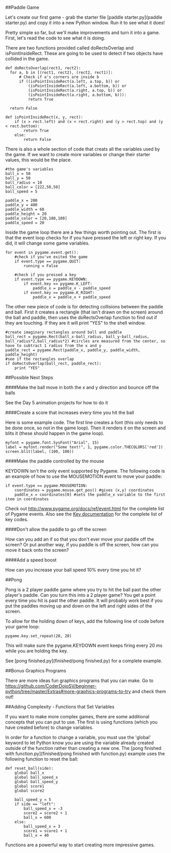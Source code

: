 ##Paddle Game

Let's create our first game - grab the starter file [paddle starter.py](paddle starter.py) and copy it into a new Python window. Run it to see what it does! 

Pretty simple so far, but we'll make improvements and turn it into a game. First, let's read the code to see what it is doing. 

There are two functions provided called doRectsOverlap and isPointInsideRect. These are going to be used to detect if two objects have collided in the game.

    def doRectsOverlap(rect1, rect2):
      for a, b in [(rect1, rect2), (rect2, rect1)]:
          # Check if a's corners are inside b
          if ((isPointInsideRect(a.left, a.top, b)) or
              (isPointInsideRect(a.left, a.bottom, b)) or
              (isPointInsideRect(a.right, a.top, b)) or
              (isPointInsideRect(a.right, a.bottom, b))):
              return True
  
      return False

    def isPointInsideRect(x, y, rect):
        if (x > rect.left) and (x < rect.right) and (y > rect.top) and (y < rect.bottom):
            return True
        else:
            return False
            
There is also a whole section of code that creats all the variables used by the game. If we want to create more variables or change their starter values, this would be the place.

    #the game's variables
    ball_x = 50
    ball_y = 50
    ball_radius = 10
    ball_color = [222,50,50]
    ball_speed = 5
    
    paddle_x = 200
    paddle_y = 400
    paddle_width = 60
    paddle_height = 20
    paddle_color = [20,180,180]
    paddle_speed = 20
    
    
Inside the game loop there are a few things worth pointing out. The first is that the event loop checks for if you have pressed the left or right key. If you did, it will change some game variables.

    for event in pygame.event.get():
        #check if you've exited the game
        if event.type == pygame.QUIT:
            running = False

        #check if you pressed a key
        if event.type == pygame.KEYDOWN:
            if event.key == pygame.K_LEFT:
                paddle_x = paddle_x - paddle_speed
            if event.key == pygame.K_RIGHT:
                paddle_x = paddle_x + paddle_speed
                
The other new piece of code is for detecting collisions between the paddle and ball. First it creates a rectangle (that isn't drawn on the screen) around the ball and paddle, then uses the doRectsOverlap function to find out if they are touching. If they are it will print "YES" to the shell window.

    #create imaginary rectangles around ball and paddle
    ball_rect = pygame.Rect(ball_x-ball_radius, ball_y-ball_radius, ball_radius*2,ball_radius*2) #circles are measured from the center, so have to subtract 1 radius from the x and y
    paddle_rect = pygame.Rect(paddle_x, paddle_y, paddle_width, paddle_height)
    #see if the rectangles overlap
    if doRectsOverlap(ball_rect, paddle_rect):
        print "YES"
            

##Possible Next Steps

    
####Make the ball move in both the x and y direction and bounce off the balls

See the Day 5 animation projects for how to do it

####Create a score that increases every time you hit the ball

Here is some example code. The first line creates a font (this only needs to be done once, so not in the game loop). Then it renders it on the screen and blits it (these should happen in the game loop).

    myfont = pygame.font.SysFont("Arial", 15)
    label = myfont.render("Some text!", 1, pygame.color.THECOLORS['red'])
    screen.blit(label, (100, 100))

####Make the paddle controlled by the mouse

KEYDOWN isn't the only event supported by Pygame. The following code is an example of how to use the MOUSEMOTION event to move your paddle:

    if event.type == pygame.MOUSEMOTION:
        coordinates = pygame.mouse.get_pos() #gives (x,y) coordinates
        paddle_x = coordinates[0] #sets the paddle_x variable to the first item in coordinates

Check out http://www.pygame.org/docs/ref/event.html for the complete list of Pygame events. Also see the [Key documentation](http://www.pygame.org/docs/ref/key.html) for the complete list of key codes.

####Don't allow the paddle to go off the screen

How can you add an if so that you don't ever move your paddle off the screen? Or put another way, if you paddle is off the screen, how can you move it back onto the screen?

####Add a speed boost

How can you increase your ball speed 10% every time you hit it? 

##Pong

Pong is a 2 player paddle game where you try to hit the ball past the other player's paddle. Can you turn this into a 2 player game? You get a point every time you hit is past the other paddle. It will probably work best if you put the paddles moving up and down on the left and right sides of the screen.

To allow for the holding down of keys, add the following line of code before your game loop:

    pygame.key.set_repeat(20, 20)
    
This will make sure the pygame.KEYDOWN event keeps firing every 20 ms while you are holding the key. 

See [pong finished.py](finished/pong finished.py) for a complete example. 


##Bonus Graphics Programs

There are more ideas fun graphics programs that you can make. Go to https://github.com/CoderDojoSV/beginner-python/tree/master/Extras#more-graphics-programs-to-try and check them out!

##Adding Complexity - Functions that Set Variables

If you want to make more complex games, there are some additional concepts that you can put to use. The first is using functions (which you have created before) to change variables. 

In order for a function to change a variable, you must use the 'global' keyword to let Python know you are using the variable already created outside of the function rather than creating a new one. The [pong finished with function.py](finished/pong finished with function.py) example uses the following function to reset the ball:

    def reset_ball(side):
        global ball_x
        global ball_speed_x
        global ball_speed_y
        global score1
        global score2
    
        ball_speed_y = 5
        if side == "left":
            ball_speed_x = -3
            score2 = score2 + 1
            ball_x = 600
        else:
            ball_speed_x = 3
            score1 = score1 + 1
            ball_x = 40

Functions are a powerful way to start creating more impressive games. 


